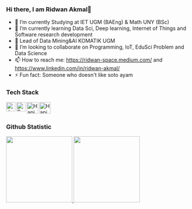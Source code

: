 ### Hi there, I am Ridwan Akmal👋
- 🔭 I’m currently Studying at IET UGM (BAEng) & Math UNY (BSc)
- 🌱 I’m currently learning Data Sci, Deep learning, Internet of Things and Software research development
- 🔋 Lead of Data Mining&AI KOMATIK UGM
- 👯 I’m looking to collaborate on Programming, IoT, EduSci Problem and Data Science
- 📫 How to reach me: https://ridwan-space.medium.com/ and https://www.linkedin.com/in/ridwan-akmal/
- ⚡ Fun fact: Someone who doesn't like soto ayam



### Tech Stack
  <a href="#"><img align="left" alt="JavaScript" title="python" width="25px" src="https://tse2.mm.bing.net/th?id=OIP.EDJ9xoErBbZqK2tExVoJfAHaHY&pid=Api&P=0" /></a>
  <a href="https://reactjs.org/"><img align="left" alt="React" title="numpy" width="25px" src="https://tse1.mm.bing.net/th?id=OIP.l1AQ66VAXRACsmsY2ocTKgAAAA&pid=Api&P=0" /></a>
  <a href="https://hapi.dev/"><img align="left" alt="Hapi" title="pandas" width="31px" src="https://res.cloudinary.com/practicaldev/image/fetch/s--jnxn75Qd--/c_limit%2Cf_auto%2Cfl_progressive%2Cq_auto%2Cw_880/https://dev-to-uploads.s3.amazonaws.com/i/gujja45g5md39qhjih67.jpg" /></a>
  <a href="https://hapi.dev/"><img align="left" alt="Hapi" title="scikit-learn" width="31px" src="https://www.moredatascientists.com/wp-content/uploads/2015/06/sklearn-2.png" /></a>
  <br>
  <br>


### Github Statistic
<p align="left">
<a href="https://github.com/RidwendDev">
  <img height="180em" src="https://github-readme-stats-eight-theta.vercel.app/api?username=RidwendDev&show_icons=true&theme=algolia&include_all_commits=true&count_private=true"/>
  <img height="180em" src="https://github-readme-stats-eight-theta.vercel.app/api/top-langs/?username=RidwendDev&layout=compact&langs_count=8&theme=algolia"/>
</a>
</p>
